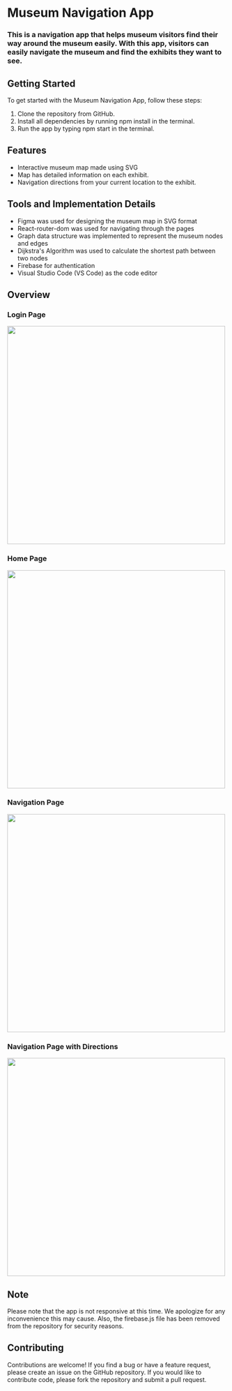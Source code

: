 # Museum Navigation App

<h3>This is a navigation app that helps museum visitors find their way around the museum easily. With this app, visitors can easily navigate the museum and find the exhibits they want to see.</h3>

## Getting Started

To get started with the Museum Navigation App, follow these steps:

1. Clone the repository from GitHub.
2. Install all dependencies by running npm install in the terminal.
3. Run the app by typing npm start in the terminal.

## Features

   * Interactive museum map made using SVG
   * Map has detailed information on each exhibit.
   * Navigation directions from your current location to the exhibit.
   
## Tools and Implementation Details

   * Figma was used for designing the museum map in SVG format
   * React-router-dom was used for navigating through the pages
   * Graph data structure was implemented to represent the museum nodes and edges
   * Dijkstra's Algorithm was used to calculate the shortest path between two nodes
   * Firebase for authentication
   * Visual Studio Code (VS Code) as the code editor
  
## Overview

### Login Page

<img width = '500' src = "https://i.postimg.cc/qq6YgJYJ/login.png)](https://postimg.cc/1VPMjQs2)" >

### Home Page
<img width = '500' src = "https://i.postimg.cc/V6Q44qH8/home.png)](https://postimg.cc/5Hgw2CV7)" >

### Navigation Page
<img width = '500' src = "https://i.postimg.cc/L4TKY5nX/map.png)](https://postimg.cc/7bfQjx18)" >

### Navigation Page with Directions
<img width = '500' src = "https://i.postimg.cc/k4qYqNNy/map-with-directions.png)](https://postimg.cc/06X0CwB6)" >

## Note

<p> Please note that the app is not responsive at this time. We apologize for any inconvenience this may cause. Also, the firebase.js file has been removed from the repository for security reasons. </p>

## Contributing

Contributions are welcome! If you find a bug or have a feature request, please create an issue on the GitHub repository. If you would like to contribute code, please fork the repository and submit a pull request.
